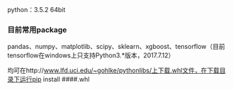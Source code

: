 python：3.5.2 64bit

### 目前常用package

pandas、numpy、matplotlib、scipy、sklearn、xgboost、tensorflow（目前tensorflow在windows上只支持Python3.*版本，2017.7.12）

均可在http://www.lfd.uci.edu/~gohlke/pythonlibs/上下载.whl文件，在下载目录下运行pip install ####.whl





